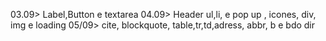 03.09> Label,Button e textarea
04.09> Header ul,li, e pop up , icones, div, img e loading
05/09> cite, blockquote, table,tr,td,adress, abbr, b e bdo dir
